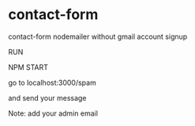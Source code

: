 # contact-form
contact-form nodemailer without gmail account signup


RUN

NPM START


go to localhost:3000/spam

and send your message

Note: add your admin email
